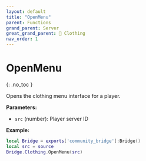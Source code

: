 ```yaml
---
layout: default
title: "OpenMenu"
parent: Functions
grand_parent: Server
great_grand_parent: 👔 Clothing
nav_order: 1
---
```


# OpenMenu
{: .no_toc }

Opens the clothing menu interface for a player.

**Parameters:**
- `src` (number): Player server ID

**Example:**
```lua
local Bridge = exports['community_bridge']:Bridge()
local src = source
Bridge.Clothing.OpenMenu(src)
```